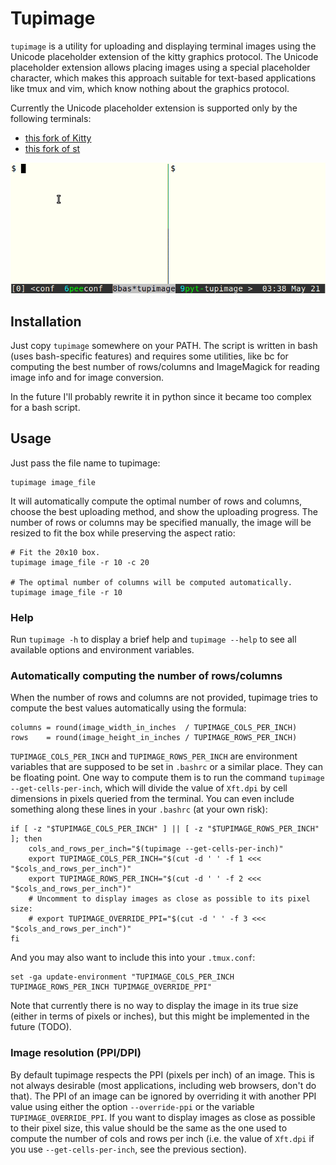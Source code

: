 # Tupimage

`tupimage` is a utility for uploading and displaying terminal images using the
Unicode placeholder extension of the kitty graphics protocol. The Unicode
placeholder extension allows placing images using a special placeholder
character, which makes this approach suitable for text-based applications like
tmux and vim, which know nothing about the graphics protocol.

Currently the Unicode placeholder extension is supported only by the following
terminals:
- [this fork of Kitty](https://github.com/sergei-grechanik/kitty/tree/unicode-placeholders)
- [this fork of st](https://github.com/sergei-grechanik/st/tree/graphics)

![displaying images in tmux](./tupimage-tmux.gif)

## Installation

Just copy `tupimage` somewhere on your PATH. The script is written in bash (uses
bash-specific features) and requires some utilities, like bc for computing the
best number of rows/columns and ImageMagick for reading image info and for image
conversion.

In the future I'll probably rewrite it in python since it became too complex for
a bash script.

## Usage

Just pass the file name to tupimage:

    tupimage image_file

It will automatically compute the optimal number of rows and columns, choose the
best uploading method, and show the uploading progress. The number of rows or
columns may be specified manually, the image will be resized to fit the box
while preserving the aspect ratio:

    # Fit the 20x10 box.
    tupimage image_file -r 10 -c 20

    # The optimal number of columns will be computed automatically.
    tupimage image_file -r 10

### Help

Run `tupimage -h` to display a brief help and `tupimage --help` to see all
available options and environment variables.

### Automatically computing the number of rows/columns

When the number of rows and columns are not provided, tupimage tries to compute
the best values automatically using the formula:

    columns = round(image_width_in_inches  / TUPIMAGE_COLS_PER_INCH)
    rows    = round(image_height_in_inches / TUPIMAGE_ROWS_PER_INCH)

`TUPIMAGE_COLS_PER_INCH` and `TUPIMAGE_ROWS_PER_INCH` are environment variables
that are supposed to be set in `.bashrc` or a similar place. They can be
floating point. One way to compute them is to run the command
`tupimage --get-cells-per-inch`, which will divide the value of `Xft.dpi` by
cell dimensions in pixels queried from the terminal. You can even include
something along these lines in your `.bashrc` (at your own risk):

```shell
if [ -z "$TUPIMAGE_COLS_PER_INCH" ] || [ -z "$TUPIMAGE_ROWS_PER_INCH" ]; then
    cols_and_rows_per_inch="$(tupimage --get-cells-per-inch)"
    export TUPIMAGE_COLS_PER_INCH="$(cut -d ' ' -f 1 <<< "$cols_and_rows_per_inch")"
    export TUPIMAGE_ROWS_PER_INCH="$(cut -d ' ' -f 2 <<< "$cols_and_rows_per_inch")"
    # Uncomment to display images as close as possible to its pixel size:
    # export TUPIMAGE_OVERRIDE_PPI="$(cut -d ' ' -f 3 <<< "$cols_and_rows_per_inch")"
fi
```

And you may also want to include this into your `.tmux.conf`:

    set -ga update-environment "TUPIMAGE_COLS_PER_INCH TUPIMAGE_ROWS_PER_INCH TUPIMAGE_OVERRIDE_PPI"

Note that currently there is no way to display the image in its true size
(either in terms of pixels or inches), but this might be implemented in the
future (TODO).

###  Image resolution (PPI/DPI)

By default tupimage respects the PPI (pixels per inch) of an image. This is not
always desirable (most applications, including web browsers, don't do that). The
PPI of an image can be ignored by overriding it with another PPI value using
either the option `--override-ppi` or the variable `TUPIMAGE_OVERRIDE_PPI`. If
you want to display images as close as possible to their pixel size, this value
should be the same as the one used to compute the number of cols and rows per
inch (i.e. the value of `Xft.dpi` if you use `--get-cells-per-inch`, see the
previous section).
